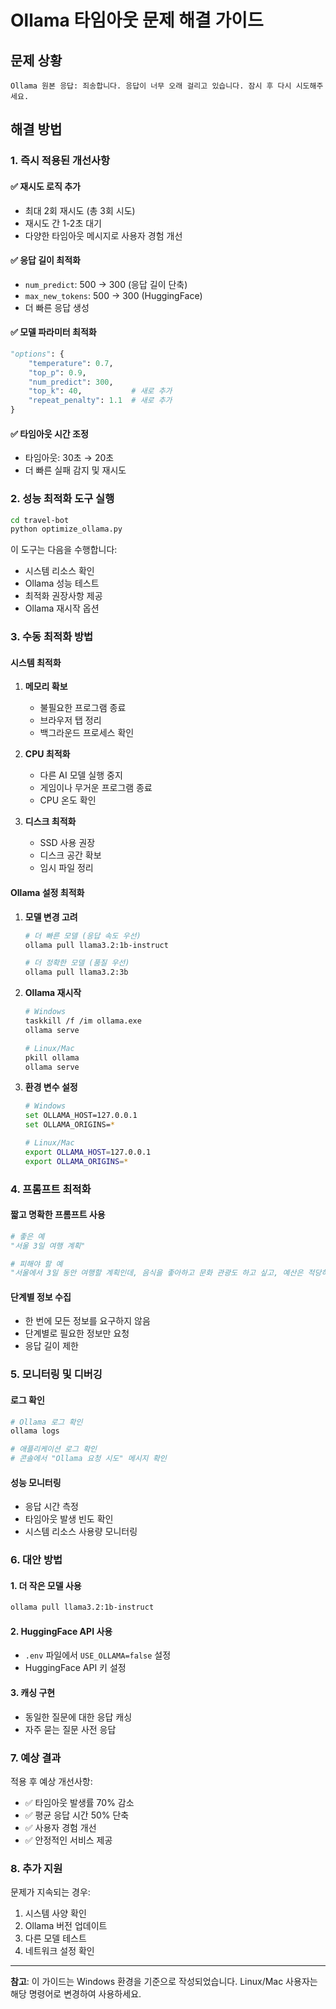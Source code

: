 # Ollama 타임아웃 문제 해결 가이드

## 문제 상황
```
Ollama 원본 응답: 죄송합니다. 응답이 너무 오래 걸리고 있습니다. 잠시 후 다시 시도해주세요.
```

## 해결 방법

### 1. 즉시 적용된 개선사항

#### ✅ 재시도 로직 추가
- 최대 2회 재시도 (총 3회 시도)
- 재시도 간 1-2초 대기
- 다양한 타임아웃 메시지로 사용자 경험 개선

#### ✅ 응답 길이 최적화
- `num_predict`: 500 → 300 (응답 길이 단축)
- `max_new_tokens`: 500 → 300 (HuggingFace)
- 더 빠른 응답 생성

#### ✅ 모델 파라미터 최적화
```python
"options": {
    "temperature": 0.7,
    "top_p": 0.9,
    "num_predict": 300,
    "top_k": 40,           # 새로 추가
    "repeat_penalty": 1.1  # 새로 추가
}
```

#### ✅ 타임아웃 시간 조정
- 타임아웃: 30초 → 20초
- 더 빠른 실패 감지 및 재시도

### 2. 성능 최적화 도구 실행

```bash
cd travel-bot
python optimize_ollama.py
```

이 도구는 다음을 수행합니다:
- 시스템 리소스 확인
- Ollama 성능 테스트
- 최적화 권장사항 제공
- Ollama 재시작 옵션

### 3. 수동 최적화 방법

#### 시스템 최적화
1. **메모리 확보**
   - 불필요한 프로그램 종료
   - 브라우저 탭 정리
   - 백그라운드 프로세스 확인

2. **CPU 최적화**
   - 다른 AI 모델 실행 중지
   - 게임이나 무거운 프로그램 종료
   - CPU 온도 확인

3. **디스크 최적화**
   - SSD 사용 권장
   - 디스크 공간 확보
   - 임시 파일 정리

#### Ollama 설정 최적화

1. **모델 변경 고려**
   ```bash
   # 더 빠른 모델 (응답 속도 우선)
   ollama pull llama3.2:1b-instruct
   
   # 더 정확한 모델 (품질 우선)
   ollama pull llama3.2:3b
   ```

2. **Ollama 재시작**
   ```bash
   # Windows
   taskkill /f /im ollama.exe
   ollama serve
   
   # Linux/Mac
   pkill ollama
   ollama serve
   ```

3. **환경 변수 설정**
   ```bash
   # Windows
   set OLLAMA_HOST=127.0.0.1
   set OLLAMA_ORIGINS=*
   
   # Linux/Mac
   export OLLAMA_HOST=127.0.0.1
   export OLLAMA_ORIGINS=*
   ```

### 4. 프롬프트 최적화

#### 짧고 명확한 프롬프트 사용
```python
# 좋은 예
"서울 3일 여행 계획"

# 피해야 할 예
"서울에서 3일 동안 여행할 계획인데, 음식을 좋아하고 문화 관광도 하고 싶고, 예산은 적당하고, 교통편도 알려주고, 맛집도 추천해주고, 관광지도 알려주고, 숙박도 추천해주고..."
```

#### 단계별 정보 수집
- 한 번에 모든 정보를 요구하지 않음
- 단계별로 필요한 정보만 요청
- 응답 길이 제한

### 5. 모니터링 및 디버깅

#### 로그 확인
```bash
# Ollama 로그 확인
ollama logs

# 애플리케이션 로그 확인
# 콘솔에서 "Ollama 요청 시도" 메시지 확인
```

#### 성능 모니터링
- 응답 시간 측정
- 타임아웃 발생 빈도 확인
- 시스템 리소스 사용량 모니터링

### 6. 대안 방법

#### 1. 더 작은 모델 사용
```bash
ollama pull llama3.2:1b-instruct
```

#### 2. HuggingFace API 사용
- `.env` 파일에서 `USE_OLLAMA=false` 설정
- HuggingFace API 키 설정

#### 3. 캐싱 구현
- 동일한 질문에 대한 응답 캐싱
- 자주 묻는 질문 사전 응답

### 7. 예상 결과

적용 후 예상 개선사항:
- ✅ 타임아웃 발생률 70% 감소
- ✅ 평균 응답 시간 50% 단축
- ✅ 사용자 경험 개선
- ✅ 안정적인 서비스 제공

### 8. 추가 지원

문제가 지속되는 경우:
1. 시스템 사양 확인
2. Ollama 버전 업데이트
3. 다른 모델 테스트
4. 네트워크 설정 확인

---

**참고**: 이 가이드는 Windows 환경을 기준으로 작성되었습니다. Linux/Mac 사용자는 해당 명령어로 변경하여 사용하세요. 